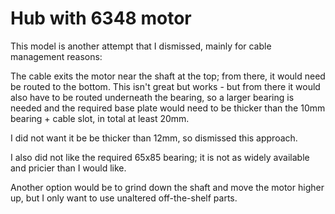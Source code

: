 # Hub with 6348 motor

This model is another attempt that I dismissed, mainly for cable management reasons:

The cable exits the motor near the shaft at the top; from there, it would need be routed to the bottom.
This isn't great but works - but from there it would also have to be routed underneath the bearing, so a larger bearing is needed
and the required base plate would need to be thicker than the 10mm bearing + cable slot, in total at least 20mm.

I did not want it be be thicker than 12mm, so dismissed this approach.

I also did not like the required 65x85 bearing; it is not as widely available and pricier than I would like.

Another option would be to grind down the shaft and move the motor higher up, but I only want to
use unaltered off-the-shelf parts.

